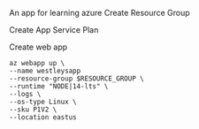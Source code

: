 An app for learning azure
Create Resource Group

Create App Service Plan

Create web app
```
az webapp up \
--name westleysapp
--resource-group $RESOURCE_GROUP \
--runtime "NODE|14-lts" \
--logs \
--os-type Linux \
--sku P1V2 \
--location eastus
```